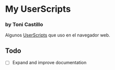 # My UserScripts
### by Toni Castillo

Algunos [UserScripts](https://en.wikipedia.org/wiki/Userscript) que uso en el navegador web.

## Todo

- [ ] Expand and improve documentation
